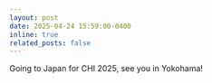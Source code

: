 ```yaml
---
layout: post
date: 2025-04-24 15:59:00-0400
inline: true
related_posts: false
---
```


Going to Japan for CHI 2025, see you in Yokohama!
